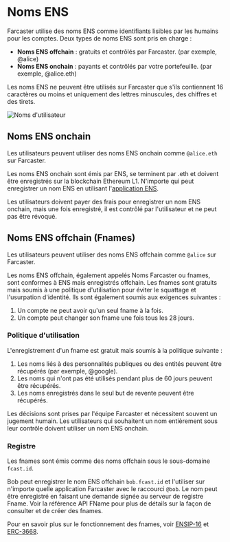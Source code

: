 # Noms ENS

Farcaster utilise des noms ENS comme identifiants lisibles par les humains pour les comptes. Deux types de noms ENS sont pris en charge :

- **Noms ENS offchain** : gratuits et contrôlés par Farcaster. (par exemple, @alice)
- **Noms ENS onchain** : payants et contrôlés par votre portefeuille. (par exemple, @alice.eth)

Les noms ENS ne peuvent être utilisés sur Farcaster que s'ils contiennent 16 caractères ou moins et uniquement des lettres minuscules, des chiffres et des tirets.

![Noms d'utilisateur](/assets/usernames.png)

## Noms ENS onchain

Les utilisateurs peuvent utiliser des noms ENS onchain comme `@alice.eth` sur Farcaster.

Les noms ENS onchain sont émis par ENS, se terminent par .eth et doivent être enregistrés sur la blockchain Ethereum L1. N'importe qui peut enregistrer un nom ENS en utilisant l'[application ENS](https://app.ens.domains/).

Les utilisateurs doivent payer des frais pour enregistrer un nom ENS onchain, mais une fois enregistré, il est contrôlé par l'utilisateur et ne peut pas être révoqué.

## Noms ENS offchain (Fnames)

Les utilisateurs peuvent utiliser des noms ENS offchain comme `@alice` sur Farcaster.

Les noms ENS offchain, également appelés Noms Farcaster ou fnames, sont conformes à ENS mais enregistrés offchain. Les fnames sont gratuits mais soumis à une politique d'utilisation pour éviter le squattage et l'usurpation d'identité. Ils sont également soumis aux exigences suivantes :

1. Un compte ne peut avoir qu'un seul fname à la fois.
2. Un compte peut changer son fname une fois tous les 28 jours.

### Politique d'utilisation

L'enregistrement d'un fname est gratuit mais soumis à la politique suivante :

1. Les noms liés à des personnalités publiques ou des entités peuvent être récupérés (par exemple, @google).
2. Les noms qui n'ont pas été utilisés pendant plus de 60 jours peuvent être récupérés.
3. Les noms enregistrés dans le seul but de revente peuvent être récupérés.

Les décisions sont prises par l'équipe Farcaster et nécessitent souvent un jugement humain. Les utilisateurs qui souhaitent un nom entièrement sous leur contrôle doivent utiliser un nom ENS onchain.

### Registre

Les fnames sont émis comme des noms offchain sous le sous-domaine `fcast.id`.

Bob peut enregistrer le nom ENS offchain `bob.fcast.id` et l'utiliser sur n'importe quelle application Farcaster avec le raccourci `@bob`. Le nom peut être enregistré en faisant une demande signée au serveur de registre Fname. Voir la référence API FName pour plus de détails sur la façon de consulter et de créer des fnames.

Pour en savoir plus sur le fonctionnement des fnames, voir [ENSIP-16](https://docs.ens.domains/ens-improvement-proposals/ensip-16-offchain-metadata)
et [ERC-3668](https://eips.ethereum.org/EIPS/eip-3668).